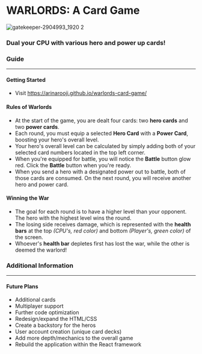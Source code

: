 # WARLORDS: A Card Game
![gatekeeper-2904993_1920 2](https://user-images.githubusercontent.com/30301389/35941077-17d9a18a-0c1f-11e8-8272-87e60786e7c1.jpg)
### Dual your CPU with various hero and power up cards!

### Guide
_________
#### Getting Started
- Visit https://arinarooji.github.io/warlords-card-game/

#### Rules of Warlords
- At the start of the game, you are dealt four cards: two **hero cards** and two **power cards**.
- Each round, you must equip a selected **Hero Card** with a **Power Card**, boosting your hero's overall level.
- Your hero's overall level can be calculated by simply adding both of your selected card numbers located in the top left corner.
- When you're equipped for battle, you will notice the **Battle** button glow red. Click the **Battle** button when you're ready.
- When you send a hero with a designated power out to battle, both of those cards are consumed. On the next round, you will receive another hero and power card.

#### Winning the War
- The goal for each round is to have a higher level than your opponent. The hero with the highest level wins the round.
- The losing side receives damage, which is represented with the **health bars** at the top *(CPU's, red color)* and bottom *(Player's, green color)* of the screen.
- Whoever's **health bar** depletes first has lost the war, while the other is deemed the warlord!

### Additional Information
________________
#### Future Plans
- Additional cards
- Multiplayer support
- Further code optimization
- Redesign/expand the HTML/CSS
- Create a backstory for the heros
- User account creation (unique card decks)
- Add more depth/mechanics to the overall game
- Rebuild the application within the React framework
